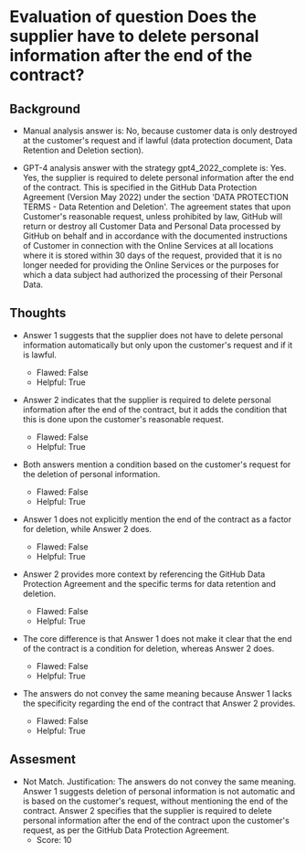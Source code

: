 # Evaluation of question Does the supplier have to delete personal information after the end of the contract?
## Background
- Manual analysis answer is: No, because customer data is only destroyed at the customer's request and if lawful (data protection document, Data Retention and Deletion section).

- GPT-4 analysis answer with the strategy gpt4_2022_complete is: Yes. Yes, the supplier is required to delete personal information after the end of the contract. This is specified in the GitHub Data Protection Agreement (Version May 2022) under the section 'DATA PROTECTION TERMS - Data Retention and Deletion'. The agreement states that upon Customer's reasonable request, unless prohibited by law, GitHub will return or destroy all Customer Data and Personal Data processed by GitHub on behalf and in accordance with the documented instructions of Customer in connection with the Online Services at all locations where it is stored within 30 days of the request, provided that it is no longer needed for providing the Online Services or the purposes for which a data subject had authorized the processing of their Personal Data.
## Thoughts
- Answer 1 suggests that the supplier does not have to delete personal information automatically but only upon the customer's request and if it is lawful.
  - Flawed: False
  - Helpful: True

- Answer 2 indicates that the supplier is required to delete personal information after the end of the contract, but it adds the condition that this is done upon the customer's reasonable request.
  - Flawed: False
  - Helpful: True

- Both answers mention a condition based on the customer's request for the deletion of personal information.
  - Flawed: False
  - Helpful: True

- Answer 1 does not explicitly mention the end of the contract as a factor for deletion, while Answer 2 does.
  - Flawed: False
  - Helpful: True

- Answer 2 provides more context by referencing the GitHub Data Protection Agreement and the specific terms for data retention and deletion.
  - Flawed: False
  - Helpful: True

- The core difference is that Answer 1 does not make it clear that the end of the contract is a condition for deletion, whereas Answer 2 does.
  - Flawed: False
  - Helpful: True

- The answers do not convey the same meaning because Answer 1 lacks the specificity regarding the end of the contract that Answer 2 provides.
  - Flawed: False
  - Helpful: True

## Assesment
- Not Match. Justification: The answers do not convey the same meaning. Answer 1 suggests deletion of personal information is not automatic and is based on the customer's request, without mentioning the end of the contract. Answer 2 specifies that the supplier is required to delete personal information after the end of the contract upon the customer's request, as per the GitHub Data Protection Agreement.
  - Score: 10

